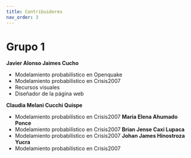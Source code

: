 ```yaml
---
title: Contribuidores
nav_order: 3
---
```


# Grupo 1

**Javier Alonso Jaimes Cucho**
- Modelamiento probabilístico en Openquake
- Modelamiento probabilístico en Crisis2007
- Recursos visuales
- Diseñador de la página web

**Claudia Melani Cucchi Quispe**
- Modelamiento probabilístico en Crisis2007
**Maria Elena Ahumado Ponce**
- Modelamiento probabilístico en Crisis2007
**Brian Jense Caxi Lupaca**
- Modelamiento probabilístico en Crisis2007
**Johan James Hinostroza Yucra**
- Modelamiento probabilístico en Crisis2007

